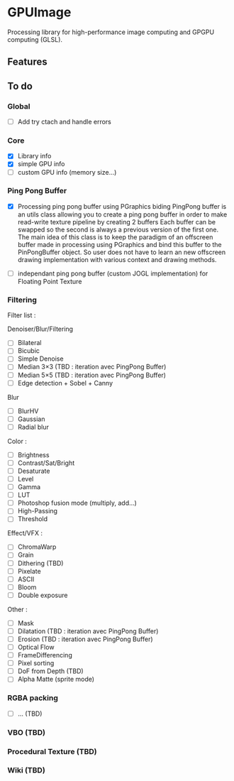 # GPUImage
Processing library for high-performance image computing and GPGPU computing (GLSL).

## Features

## To do
### Global
- [ ] Add try ctach and handle errors

### Core 
- [x] Library info
- [x] simple GPU info
- [ ] custom GPU info (memory size...)

### Ping Pong Buffer
- [x] Processing ping pong buffer using PGraphics biding
PingPong buffer is an utils class allowing you to create a ping pong buffer in order to make read-write texture pipeline by creating 2 buffers
Each buffer can be swapped so the second is always a previous version of the first one. The main idea of this class is to keep the paradigm of an offscreen buffer made in processing using PGraphics and bind this buffer to the PinPongBuffer object. 
So user does not have to learn an new offscreen drawing implementation with various context and drawing methods.

- [ ] independant ping pong buffer (custom JOGL implementation) for Floating Point Texture

### Filtering
Filter list :

Denoiser/Blur/Filtering
- [ ] Bilateral
- [ ] Bicubic
- [ ] Simple Denoise
- [ ] Median 3×3 (TBD : iteration avec PingPong Buffer)
- [ ] Median 5×5 (TBD : iteration avec PingPong Buffer)
- [ ] Edge detection + Sobel + Canny

Blur
- [ ] BlurHV
- [ ] Gaussian
- [ ] Radial blur

Color :
- [ ] Brightness
- [ ] Contrast/Sat/Bright
- [ ] Desaturate
- [ ] Level
- [ ] Gamma
- [ ] LUT
- [ ] Photoshop fusion mode (multiply, add...)
- [ ] High-Passing
- [ ] Threshold

Effect/VFX :
- [ ] ChromaWarp
- [ ] Grain
- [ ] Dithering (TBD)
- [ ] Pixelate
- [ ] ASCII
- [ ] Bloom
- [ ] Double exposure

Other : 
- [ ] Mask
- [ ] Dilatation (TBD : iteration avec PingPong Buffer)
- [ ] Erosion (TBD : iteration avec PingPong Buffer)
- [ ] Optical Flow
- [ ] FrameDifferencing
- [ ] Pixel sorting
- [ ] DoF from Depth (TBD)
- [ ] Alpha Matte (sprite mode)

### RGBA packing
- [ ] ... (TBD)

### VBO (TBD)
### Procedural Texture (TBD)
### Wiki (TBD)